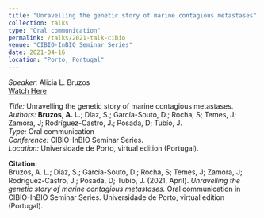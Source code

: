 ```yaml
---
title: "Unravelling the genetic story of marine contagious metastases"
collection: talks
type: "Oral communication"
permalink: /talks/2021-talk-cibio
venue: "CIBIO-InBIO Seminar Series"
date: 2021-04-16
location: "Porto, Portugal"
---
```


*Speaker:* Alicia L. Bruzos  
[Watch Here](https://www.youtube.com/watch?v=fQyKsSLm-rY)  

*Title:* Unravelling the genetic story of marine contagious metastases. 
*Authors:* **Bruzos, A. L.**; Díaz, S.; García-Souto, D.; Rocha, S; Temes, J; Zamora, J; Rodríguez-Castro, J.; Posada, D; Tubío, J.  
*Type:* Oral communication  
*Conference:* CIBIO-InBIO Seminar Series.  
*Location:* Universidade de Porto, virtual edition (Portugal).  


**Citation:**  
Bruzos, A. L.; Díaz, S.; García-Souto, D.; Rocha, S; Temes, J; Zamora, J; Rodríguez-Castro, J.; Posada, D; Tubío, J. (2021, April). *Unravelling the genetic story of marine contagious metastases.* Oral communication in CIBIO-InBIO Seminar Series. Universidade de Porto, virtual edition (Portugal).
